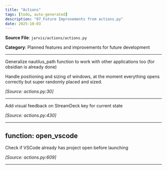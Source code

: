 ```yaml
---
title: "Actions"
tags: [todo, auto-generated]
description: "07_Future Improvements from actions.py"
date: 2025-10-03
---
```


**Source File**: `jarvis/actions/actions.py`

**Category**: Planned features and improvements for future development

---

<a id="general-1"></a>

Generalize nautilus_path function to work with other applications too (for obsidian is already done)

Handle positioning and sizing of windows, at the moment everything opens correctly but super randomly placed and sized.

*[Source: actions.py:30]*

---

<a id="general-2"></a>

Add visual feedback on StreamDeck key for current state

*[Source: actions.py:430]*

---

## function: open_vscode

<a id="function:-open_vscode-1"></a>

Check if VSCode already has project open before launching

*[Source: actions.py:609]*

---
